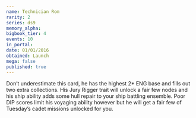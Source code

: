 ```yaml
---
name: Technician Rom
rarity: 2
series: ds9
memory_alpha:
bigbook_tier: 4
events: 10
in_portal:
date: 01/01/2016
obtained: Launch
mega: false
published: true
---
```


Don’t underestimate this card, he has the highest 2* ENG base and fills out two extra collections. His Jury Rigger trait will unlock a fair few nodes and his ship ability adds some hull repair to your ship battling ensemble. Poor DIP scores limit his voyaging ability however but he will get a fair few of Tuesday’s cadet missions unlocked for you.
